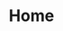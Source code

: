 ---
name: termly
host: termly.io
origin: https://termly.io
pathname: /
search: ''
href: https://termly.io/
title: Home
ogTitle: Home
twitterTitle: ''
description: >-
  Termly is your all-in-one compliance solution for complex data privacy laws
  worldwide. Privacy policy generators, cookie consent, and more.
ogDescription: >-
  Termly is your all-in-one compliance solution for complex data privacy laws
  worldwide. Privacy policy generators, cookie consent, and more.
image: ''
ogImage: ''
twitterImage: ''
keywords: ''

---